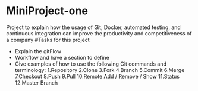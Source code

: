 # MiniProject-one
Project to explain how the usage of Git, Docker, automated testing, and continuous integration can improve the productivity and competitiveness of a company
#Tasks for this project
- Explain the gitFlow 
- Workflow and have a section to define 
- Give examples of how to use the following Git commands and terminology:
 	1.Repository
	2.Clone
	3.Fork
	4.Branch
	5.Commit
	6.Merge
	7.Checkout
	8.Push
	9.Pull 
	10.Remote Add / Remove / Show
	11.Status
	12.Master Branch
